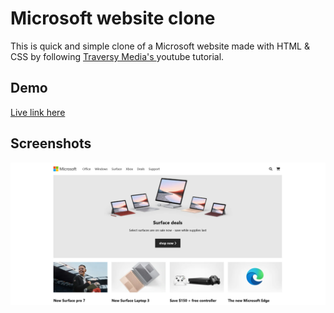
# Microsoft website clone

This is quick and simple clone of a Microsoft website made with HTML & CSS by following <a href = "https://www.youtube.com/c/TraversyMedia" target = "_blank">Traversy Media's </a> youtube tutorial.
## Demo

<a href = "https://clone-microsoft-website.netlify.app/" target = "_blank">Live link here</a>


## Screenshots

![App Screenshot](https://github.com/Harsh97x/microsoft-website-clone/blob/main/img/Screenshot.png)

